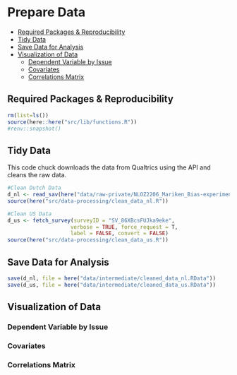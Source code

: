 Prepare Data
================

- [Required Packages &
  Reproducibility](#required-packages--reproducibility)
- [Tidy Data](#tidy-data)
- [Save Data for Analysis](#save-data-for-analysis)
- [Visualization of Data](#visualization-of-data)
  - [Dependent Variable by Issue](#dependent-variable-by-issue)
  - [Covariates](#covariates)
  - [Correlations Matrix](#correlations-matrix)

## Required Packages & Reproducibility

``` r
rm(list=ls())
source(here::here("src/lib/functions.R"))
#renv::snapshot()
```

## Tidy Data

This code chuck downloads the data from Qualtrics using the API and
cleans the raw data.

``` r
#Clean Dutch Data
d_nl <- read_sav(here("data/raw-private/NLOZ2206_Mariken_Bias-experiment.sav"))
source(here("src/data-processing/clean_data_nl.R"))

#Clean US Data
d_us <- fetch_survey(surveyID = "SV_86XBcsFUJka9eke", 
                    verbose = TRUE, force_request = T,
                    label = FALSE, convert = FALSE)
source(here("src/data-processing/clean_data_us.R"))
```

## Save Data for Analysis

``` r
save(d_nl, file = here("data/intermediate/cleaned_data_nl.RData"))
save(d_us, file = here("data/intermediate/cleaned_data_us.RData"))
```

## Visualization of Data

### Dependent Variable by Issue

### Covariates

### Correlations Matrix
